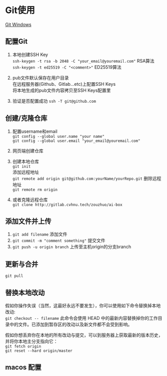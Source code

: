 # Git使用

[Git Windows](http://msysgit.github.io/)

## 配置Git
1. 本地创建SSH Key\
`ssh-keygen -t rsa -b 2048 -C "your_email@youremail.com"` RSA算法\
`ssh-keygen -t ed25519 -C "<comment>"` ED25519算法

2. pub文件默认保存在用户目录\
在远程服务器(Github、Gitlab...etc)上配置SSH Keys\
将本地生成的pub文件内容拷贝至SSH Keys配置里

3. 验证是否配置成功
`ssh -T git@github.com` 

## 创建/克隆仓库
1. 配置username和email\
`git config --global user.name "your name"`\
`git config --global user.email "your_email@youremail.com"`

2. 网页端创建仓库
   
3. 创建本地仓库\
   `git init`\
   添加远程地址\
   `git remote add origin git@github.com:yourName/yourRepo.git`
   删除远程地址\
   `git remote rm origin`
4. 或者克隆远程仓库\
   `git clone http://gitlab.cvhnu.tech/zouzhuo/ai-box`

## 添加文件并上传
1. `git add filename`  添加文件
2. `git commit -m "comment something"` 提交文件
3. `git push -u origin branch` 上传至主机origin的分支branch

## 更新与合并
`git pull`

## 替换本地改动
假如你操作失误（当然，这最好永远不要发生），你可以使用如下命令替换掉本地改动:\
`git checkout -- filename`
此命令会使用 HEAD 中的最新内容替换掉你的工作目录中的文件。已添加到暂存区的改动以及新文件都不会受到影响。

假如你想丢弃你在本地的所有改动与提交，可以到服务器上获取最新的版本历史，并将你本地主分支指向它：\
`git fetch origin`\
`git reset --hard origin/master`

## macos 配置